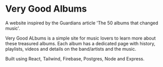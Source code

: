 # Very Good Albums

A website inspired by the Guardians article 'The 50 albums that changed music'.

Very Good ALbums is a simple site for music lovers to learn more about these treasured albums. Each album has a dedicated page with history, playlists, videos and details on the band/artists and the music.

Built using React, Tailwind, Firebase, Postgres, Node and Express.
